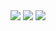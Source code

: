 <img src="https://raw.githubusercontent.com/pppillai/armageddon/static/images/home.png?sanitize=true&raw=true" />

<img src="https://raw.githubusercontent.com/pppillai/armageddon/static/images/reports.png?sanitize=true&raw=true" />

<img src="https://raw.githubusercontent.com/pppillai/armageddon/static/images/tests.png?sanitize=true&raw=true" />
